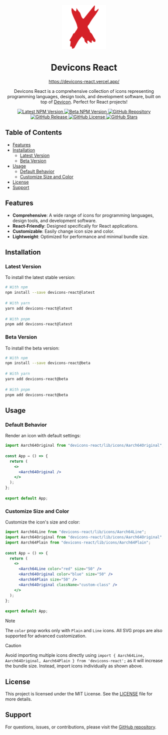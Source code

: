 <div align="center">
  <a href="https://devicons-react.vercel.app/">
    <img src="https://raw.githubusercontent.com/MKAbuMattar/devicons-react/main/src/assets/devicons-react-original.svg" alt="Devicon Logo" height="140" />
  </a>

  <h1>Devicons React</h1>

<a href="https://devicons-react.vercel.app/">https://devicons-react.vercel.app/</a>

  <p>Devicons React is a comprehensive collection of icons representing programming languages, design tools, and development software, built on top of <a href="https://github.com/devicons/devicon">Devicon</a>. Perfect for React projects!</p>
</div>

<div align="center">
  <a href="https://www.npmjs.com/package/devicons-react/v/latest" target="_blank" rel="noreferrer">
    <img src="https://img.shields.io/npm/v/devicons-react/latest?style=for-the-badge&logo=npm&logoColor=white&color=d52128" alt="Latest NPM Version"/>
  </a>

  <a href="https://www.npmjs.com/package/devicons-react/v/beta" target="_blank" rel="noreferrer">
    <img src="https://img.shields.io/npm/v/devicons-react/beta?style=for-the-badge&logo=npm&logoColor=white&color=d52128" alt="Beta NPM Version"/>
  </a>

  <a href="https://github.com/MKAbuMattar/devicons-react" target="_blank" rel="noreferrer">
    <img src="https://img.shields.io/badge/github-%23181717.svg?style=for-the-badge&logo=github&logoColor=white" alt="GitHub Repository"/>
  </a>

  <a href="https://github.com/MKAbuMattar/devicons-react/releases" target="_blank" rel="noreferrer">
    <img alt="GitHub Release" src="https://img.shields.io/github/v/release/MKAbuMattar/devicons-react?color=%23d52128&label=Latest%20release&style=for-the-badge" />
  </a>

  <a href="/LICENSE" target="_blank" rel="noreferrer">
    <img alt="GitHub License" src="https://img.shields.io/github/license/MKAbuMattar/devicons-react?color=%23d52128&style=for-the-badge">
  </a>

  <a href="https://github.com/MKAbuMattar/devicons-react/stargazers" target="_blank" rel="noreferrer">
    <img alt="GitHub Stars" src="https://img.shields.io/github/stars/MKAbuMattar/devicons-react?color=%23d52128&label=GitHub%20Stars&style=for-the-badge">
  </a>
</div>

## Table of Contents

- [Features](#features)
- [Installation](#installation)
  - [Latest Version](#latest-version)
  - [Beta Version](#beta-version)
- [Usage](#usage)
  - [Default Behavior](#default-behavior)
  - [Customize Size and Color](#customize-size-and-color)
- [License](#license)
- [Support](#support)

## Features

- **Comprehensive**: A wide range of icons for programming languages, design tools, and development software.
- **React-Friendly**: Designed specifically for React applications.
- **Customizable**: Easily change icon size and color.
- **Lightweight**: Optimized for performance and minimal bundle size.

## Installation

### Latest Version

To install the latest stable version:

```sh
# With npm
npm install --save devicons-react@latest

# With yarn
yarn add devicons-react@latest

# With pnpm
pnpm add devicons-react@latest
```

### Beta Version

To install the beta version:

```sh
# With npm
npm install --save devicons-react@beta

# With yarn
yarn add devicons-react@beta

# With pnpm
pnpm add devicons-react@beta
```

## Usage

### Default Behavior

Render an icon with default settings:

```jsx
import Aarch64Original from "devicons-react/lib/icons/Aarch64Original";

const App = () => {
  return (
    <>
      <Aarch64Original />
    </>
  );
};

export default App;
```

### Customize Size and Color

Customize the icon's size and color:

```jsx
import Aarch64Line from "devicons-react/lib/icons/Aarch64Line";
import Aarch64Original from "devicons-react/lib/icons/Aarch64Original";
import Aarch64Plain from "devicons-react/lib/icons/Aarch64Plain";

const App = () => {
  return (
    <>
      <Aarch64Line color="red" size="50" />
      <Aarch64Original color="blue" size="50" />
      <Aarch64Plain size="50" />
      <Aarch64Original className="custom-class" />
    </>
  );
};

export default App;
```

> [!NOTE]  
> The `color` prop works only with `Plain` and `Line` icons. All SVG props are also supported for advanced customization.

> [!CAUTION]
> Avoid importing multiple icons directly using `import { Aarch64Line, Aarch64Original, Aarch64Plain } from 'devicons-react';` as it will increase the bundle size. Instead, import icons individually as shown above.

## License

This project is licensed under the MIT License. See the [LICENSE](LICENSE) file for more details.

## Support

For questions, issues, or contributions, please visit the [GitHub repository](https://github.com/MKAbuMattar/devicons-react/issues).
